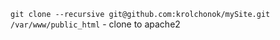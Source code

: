 ```git clone --recursive git@github.com:krolchonok/mySite.git /var/www/public_html``` - clone to apache2
